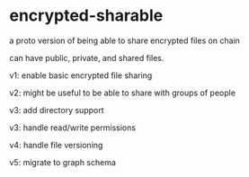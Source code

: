 # encrypted-sharable

a proto version of being able to share encrypted files on chain

can have public, private, and shared files.

v1: enable basic encrypted file sharing

v2: might be useful to be able to share with groups of people

v3: add directory support

v3: handle read/write permissions

v4: handle file versioning

v5: migrate to graph schema
